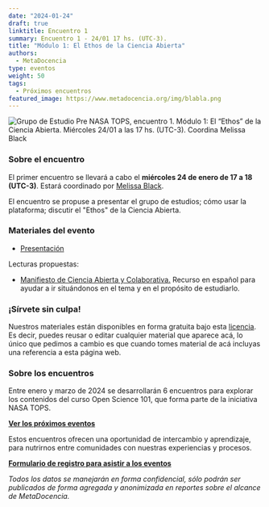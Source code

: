 ```yaml
---
date: "2024-01-24"
draft: true
linktitle: Encuentro 1
summary: Encuentro 1 - 24/01 17 hs. (UTC-3). 
title: "Módulo 1: El Ethos de la Ciencia Abierta"
authors:
  - MetaDocencia
type: eventos
weight: 50
tags:
  - Próximos encuentros
featured_image: https://www.metadocencia.org/img/blabla.png
---
```


![Grupo de Estudio Pre NASA TOPS, encuentro 1. Módulo 1: El “Ethos” de la Ciencia Abierta. Miércoles 24/01 a las 17 hs. (UTC-3). Coordina Melissa Black](https://www.metadocencia.org/img/blabla.jpg)

### Sobre el encuentro

El primer encuentro se llevará a cabo el **miércoles 24 de enero de 17 a 18 (UTC-3)**. Estará coordinado por [Melissa Black](https://www.metadocencia.org/authors/mblack/).

El encuentro se propuse a presentar el grupo de estudios; cómo usar la plataforma; discutir el "Ethos" de la Ciencia Abierta.

### Materiales del evento

- [Presentación](https://docs.google.com/presentation/d/blabla/edit?usp=sharing)

<!--- - [Video del encuentro](https://youtu.be/SotP_QwBDj8)--->

Lecturas propuestas: 

- [Manifiesto de Ciencia Abierta y Colaborativa.](https://ocsdnet.org/wp-content/uploads/2015/04/Manifesto-Infographic-Spanish-1.pdf) Recurso en español para ayudar a ir situándonos en el tema y en el propósito de estudiarlo.


### ¡Sírvete sin culpa!

Nuestros materiales están disponibles en forma gratuita bajo esta [licencia](https://creativecommons.org/licenses/by/4.0/deed.es). Es decir, puedes reusar o editar cualquier material que aparece acá, lo único que pedimos a cambio es que cuando tomes material de acá incluyas una referencia a esta página web.

### Sobre los encuentros

Entre enero y marzo de 2024 se desarrollarán 6 encuentros para explorar los contenidos del curso Open Science 101, que forma parte de la iniciativa NASA TOPS. 

**[Ver los próximos eventos](https://www.metadocencia.org/eventos)**

Estos encuentros ofrecen una oportunidad de intercambio y aprendizaje, para nutrirnos entre comunidades con nuestras experiencias y procesos.

**[Formulario de registro para asistir a los eventos](https://docs.google.com/forms/d/e/blabla/viewform)**

*Todos los datos se manejarán en forma confidencial, sólo podrán ser publicados de forma agregada y anonimizada en reportes sobre el alcance de MetaDocencia.*
